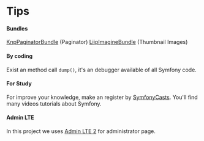 # Tips

#### Bundles

[KnpPaginatorBundle](https://github.com/KnpLabs/KnpPaginatorBundle) (Paginator)
[LiipImagineBundle](https://github.com/liip/LiipImagineBundle) (Thumbnail Images)

#### By coding

Exist an method call `dump()`, it's an debugger available of all Symfony code.

#### For Study

For improve your knowledge, make an register by [SymfonyCasts](https://symfonycasts.com/).
You'll find many videos tutorials about Symfony.

#### Admin LTE

In this project we uses [Admin LTE 2](https://github.com/ColorlibHQ/AdminLTE) for administrator page.